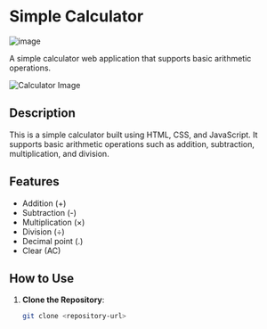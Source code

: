 # Simple Calculator

![image](https://github.com/user-attachments/assets/bff14ba1-61d5-4b46-99ee-33b34fb584ce)


A simple calculator web application that supports basic arithmetic operations.

![Calculator Image](calculator.png)

## Description

This is a simple calculator built using HTML, CSS, and JavaScript. It supports basic arithmetic operations such as addition, subtraction, multiplication, and division.

## Features

- Addition (+)
- Subtraction (-)
- Multiplication (×)
- Division (÷)
- Decimal point (.)
- Clear (AC)

## How to Use

1. **Clone the Repository**:
   ```bash
   git clone <repository-url>
